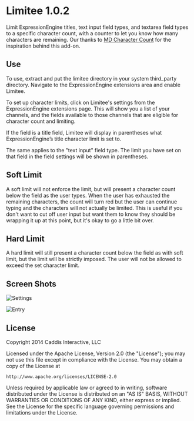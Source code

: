 # Limitee 1.0.2

Limit ExpressionEngine titles, text input field types, and textarea field types to a specific character count, with a counter to let you know how many characters are remaining. Our thanks to [MD Character Count] for the inspiration behind this add-on.

[MD Character Count]: http://devot-ee.com/add-ons/md-character-count

## Use

To use, extract and put the limitee directory in your system third_party directory. Navigate to the ExpressionEngine extensions area and enable Limitee.

To set up character limits, click on Limitee's settings from the ExpressionEngine extensions page. This will show you a list of your channels, and the fields available to those channels that are eligible for character count and limiting.

If the field is a title field, Limitee will display in parentheses what ExpressionEngine’s title character limit is set to.

The same applies to the "text input" field type. The limit you have set on that field in the field settings will be shown in parentheses.

## Soft Limit

A soft limit will not enforce the limit, but will present a character count below the field as the user types. When the user has exhausted the remaining characters, the count will turn red but the user can continue typing and the characters will not actually be limited. This is useful if you don't want to cut off user input but want them to know they should be wrapping it up at this point, but it's okay to go a little bit over.

## Hard Limit

A hard limit will still present a character count below the field as with soft limit, but the limit will be strictly imposed. The user will not be allowed to exceed the set character limit.

## Screen Shots

![Settings](http://files.caddis.co/addons/limitee/settings.jpg)

![Entry](http://files.caddis.co/addons/limitee/publish.jpg)

## License

Copyright 2014 Caddis Interactive, LLC

Licensed under the Apache License, Version 2.0 (the "License");
you may not use this file except in compliance with the License.
You may obtain a copy of the License at

	http://www.apache.org/licenses/LICENSE-2.0

Unless required by applicable law or agreed to in writing, software
distributed under the License is distributed on an "AS IS" BASIS,
WITHOUT WARRANTIES OR CONDITIONS OF ANY KIND, either express or implied.
See the License for the specific language governing permissions and
limitations under the License.